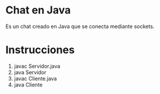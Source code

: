 # Chat en Java #
Es un chat creado en Java que se conecta mediante sockets. 

# Instrucciones #

1. javac Servidor.java
2. java Servidor
3. javac Cliente.java
4. java Cliente
